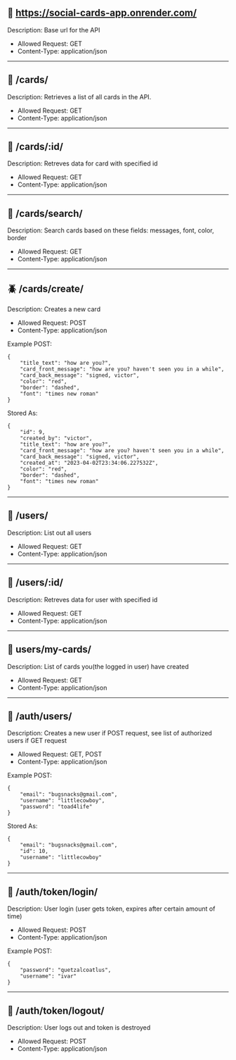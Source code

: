 ## 🐌  https://social-cards-app.onrender.com/ 

Description: Base url for the API

- Allowed Request: GET
- Content-Type: application/json

___


## 🐺  /cards/

Description: Retrieves a list of all cards in the API.

- Allowed Request: GET
- Content-Type: application/json

___


## 🐸  /cards/:id/

Description: Retreves data for card with specified id 

- Allowed Request: GET
- Content-Type: application/json

___


## 🐠  /cards/search/

Description: Search cards based on these fields: messages, font, color, border

- Allowed Request: GET
- Content-Type: application/json

___


## 🪲  /cards/create/

Description: Creates a new card 

- Allowed Request: POST
- Content-Type: application/json

Example POST:
```
{
	"title_text": "how are you?",
	"card_front_message": "how are you? haven't seen you in a while",
	"card_back_message": "signed, victor",
	"color": "red",
	"border": "dashed",
	"font": "times new roman"
}
```
Stored As:
```
{
    "id": 9,
    "created_by": "victor",
    "title_text": "how are you?",
    "card_front_message": "how are you? haven't seen you in a while",
    "card_back_message": "signed, victor",
    "created_at": "2023-04-02T23:34:06.227532Z",
    "color": "red",
    "border": "dashed",
    "font": "times new roman"
}
```
___


## 🐝  /users/

Description: List out all users

- Allowed Request: GET
- Content-Type: application/json

___


## 🌿  /users/:id/

Description: Retreves data for user with specified id 

- Allowed Request: GET
- Content-Type: application/json

___


## 🐬  users/my-cards/

Description: List of cards you(the logged in user) have created

- Allowed Request: GET
- Content-Type: application/json

___


## 🐏  /auth/users/

Description: Creates a new user if POST request, see list of authorized users if GET request

- Allowed Request: GET, POST
- Content-Type: application/json

Example POST:
```
{
    "email": "bugsnacks@gmail.com",
	"username": "littlecowboy",
	"password": "toad4life"
}
```
Stored As:
```
{
    "email": "bugsnacks@gmail.com",
    "id": 10,
    "username": "littlecowboy"
}
```
___



## 🌸  /auth/token/login/

Description: User login (user gets token, expires after certain amount of time)

- Allowed Request: POST
- Content-Type: application/json

Example POST:
```
{
    "password": "quetzalcoatlus",
    "username": "ivar"
}
```

___


## 🐓  /auth/token/logout/

Description: User logs out and token is destroyed

- Allowed Request: POST
- Content-Type: application/json